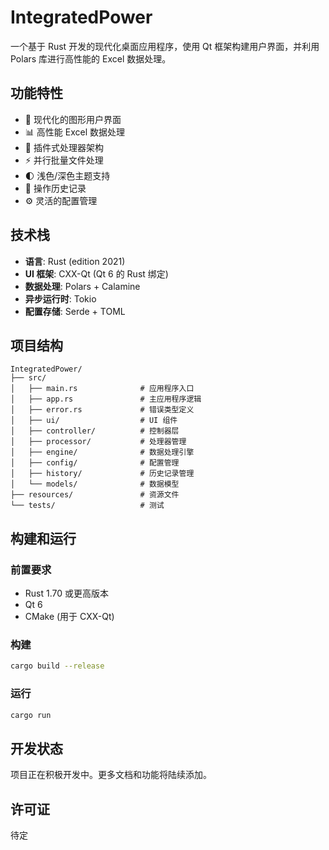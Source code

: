 # IntegratedPower

一个基于 Rust 开发的现代化桌面应用程序，使用 Qt 框架构建用户界面，并利用 Polars 库进行高性能的 Excel 数据处理。

## 功能特性

- 🎨 现代化的图形用户界面
- 📊 高性能 Excel 数据处理
- 🔌 插件式处理器架构
- ⚡ 并行批量文件处理
- 🌓 浅色/深色主题支持
- 📜 操作历史记录
- ⚙️ 灵活的配置管理

## 技术栈

- **语言**: Rust (edition 2021)
- **UI 框架**: CXX-Qt (Qt 6 的 Rust 绑定)
- **数据处理**: Polars + Calamine
- **异步运行时**: Tokio
- **配置存储**: Serde + TOML

## 项目结构

```
IntegratedPower/
├── src/
│   ├── main.rs              # 应用程序入口
│   ├── app.rs               # 主应用程序逻辑
│   ├── error.rs             # 错误类型定义
│   ├── ui/                  # UI 组件
│   ├── controller/          # 控制器层
│   ├── processor/           # 处理器管理
│   ├── engine/              # 数据处理引擎
│   ├── config/              # 配置管理
│   ├── history/             # 历史记录管理
│   └── models/              # 数据模型
├── resources/               # 资源文件
└── tests/                   # 测试
```

## 构建和运行

### 前置要求

- Rust 1.70 或更高版本
- Qt 6
- CMake (用于 CXX-Qt)

### 构建

```bash
cargo build --release
```

### 运行

```bash
cargo run
```

## 开发状态

项目正在积极开发中。更多文档和功能将陆续添加。

## 许可证

待定
